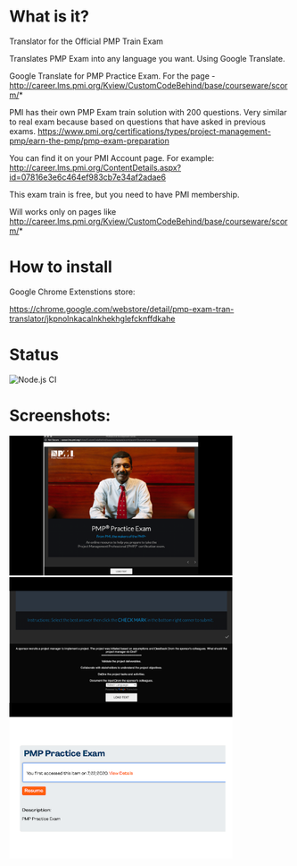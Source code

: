 # What is it?
Translator for the Official PMP Train Exam

Translates PMP Exam into any language you want. Using Google Translate.

Google Translate for PMP Practice Exam. For the page - http://career.lms.pmi.org/Kview/CustomCodeBehind/base/courseware/scorm/*

PMI has their own PMP Exam train solution with 200 questions. Very similar to real exam because based on questions that have asked in previous exams.
https://www.pmi.org/certifications/types/project-management-pmp/earn-the-pmp/pmp-exam-preparation

You can find it on your PMI Account page. For example: http://career.lms.pmi.org/ContentDetails.aspx?id=07816e3e6c464ef983cb7e34af2adae6

This exam train is free, but you need to have PMI membership.

Will works only on pages like http://career.lms.pmi.org/Kview/CustomCodeBehind/base/courseware/scorm/*

# How to install
Google Chrome Extenstions store:

https://chrome.google.com/webstore/detail/pmp-exam-tran-translator/jkpnolnkacalnkhekhglefcknffdkahe

# Status

![Node.js CI](https://github.com/shoshins/pmp-exam-train-translator/workflows/Node.js%20CI/badge.svg)

# Screenshots:

<img src="ScreenShot1.png" width="400">
<img src="ScreenShot2.png" width="400">
<img src="ScreenShot3.png" width="400">
